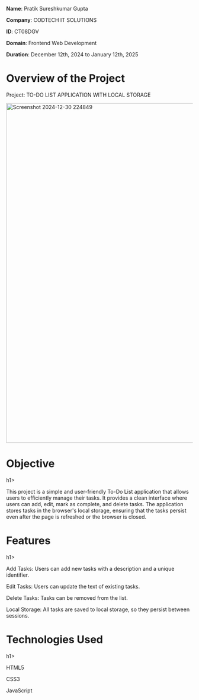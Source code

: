 **Name**:  Pratik Sureshkumar Gupta

**Company**: CODTECH IT SOLUTIONS

**ID**: CT08DGV

**Domain**: Frontend Web Development

**Duration**: December 12th, 2024 to January 12th, 2025

<h1>Overview of the Project</h1>

Project: TO-DO LIST APPLICATION WITH LOCAL STORAGE

<img width="917" alt="Screenshot 2024-12-30 224849" src="https://github.com/user-attachments/assets/cff85365-2d15-4501-b891-e8d4650526fc" />

<h1>Objective</h1>h1>

This project is a simple and user-friendly To-Do List application that allows users to efficiently manage their tasks. It provides a clean interface where users can add, edit, mark as complete, and delete tasks. The application stores tasks in the browser's local storage, ensuring that the tasks persist even after the page is refreshed or the browser is closed.

<h1>Features</h1>h1>

Add Tasks: Users can add new tasks with a description and a unique identifier.

Edit Tasks: Users can update the text of existing tasks.

Delete Tasks: Tasks can be removed from the list.

Local Storage: All tasks are saved to local storage, so they persist between sessions.

<h1>Technologies Used</h1>h1>

HTML5

CSS3

JavaScript


